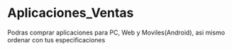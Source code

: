 # Aplicaciones_Ventas
Podras comprar aplicaciones para PC, Web y Moviles(Android), asi mismo ordenar con tus especificaciones
